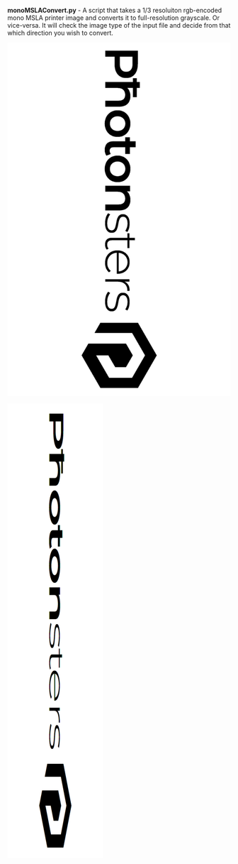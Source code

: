 **monoMSLAConvert.py** - A script that takes a 1/3 resoluiton rgb-encoded mono MSLA printer image and converts it to full-resolution grayscale.  Or vice-versa.  It will check the image type of the input file and decide from that which direction you wish to convert.

![Grayscale](Photonsters-gray.png)

![RGB](Photonsters-rgb.png)

